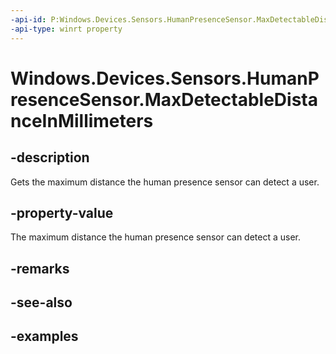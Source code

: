 ```yaml
---
-api-id: P:Windows.Devices.Sensors.HumanPresenceSensor.MaxDetectableDistanceInMillimeters
-api-type: winrt property
---
```


# Windows.Devices.Sensors.HumanPresenceSensor.MaxDetectableDistanceInMillimeters

<!--
public System.Nullable<uint> MaxDetectableDistanceInMillimeters { get; }
-->

## -description

Gets the maximum distance the human presence sensor can detect a user.

## -property-value

The maximum distance the human presence sensor can detect a user.

## -remarks

## -see-also

## -examples
